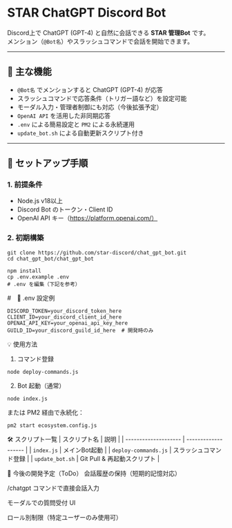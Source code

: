 # STAR ChatGPT Discord Bot

Discord上で ChatGPT (GPT-4) と自然に会話できる **STAR 管理Bot** です。  
メンション（`@Bot名`）やスラッシュコマンドで会話を開始できます。

---

## 🧠 主な機能

- `@Bot名` でメンションすると ChatGPT (GPT-4) が応答
- スラッシュコマンドで応答条件（トリガー語など）を設定可能
- モーダル入力・管理者制御にも対応（今後拡張予定）
- `OpenAI API` を活用した非同期応答
- `.env` による簡易設定と `PM2` による永続運用
- `update_bot.sh` による自動更新スクリプト付き

---

## 🚀 セットアップ手順

### 1. 前提条件

- Node.js v18以上
- Discord Bot のトークン・Client ID
- OpenAI API キー（https://platform.openai.com/）

### 2. 初期構築

```
git clone https://github.com/star-discord/chat_gpt_bot.git
cd chat_gpt_bot/chat_gpt_bot

npm install
cp .env.example .env
# .env を編集（下記を参考）
```

#　🔧 .env 設定例

```
DISCORD_TOKEN=your_discord_token_here
CLIENT_ID=your_discord_client_id_here
OPENAI_API_KEY=your_openai_api_key_here
GUILD_ID=your_discord_guild_id_here  # 開発時のみ
```

💡 使用方法
1. コマンド登録
```
node deploy-commands.js
```
2. Bot 起動（通常）
```
node index.js
```
または PM2 経由で永続化：
```
pm2 start ecosystem.config.js
```

🛠 スクリプト一覧
| スクリプト名               | 説明                  |
| -------------------- | ------------------- |
| `index.js`           | メインBot起動            |
| `deploy-commands.js` | スラッシュコマンド登録         |
| `update_bot.sh`      | Git Pull & 再起動スクリプト |

📌 今後の開発予定（ToDo）
会話履歴の保持（短期的記憶対応）

/chatgpt コマンドで直接会話入力

モーダルでの質問受付 UI

ロール別制限（特定ユーザーのみ使用可）




